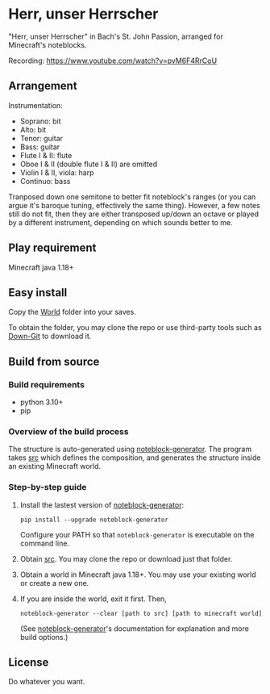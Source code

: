 # Herr, unser Herrscher
"Herr, unser Herrscher" in Bach's St. John Passion, arranged for Minecraft's noteblocks.

Recording: https://www.youtube.com/watch?v=pvM6F4RrCoU

## Arrangement
Instrumentation:
* Soprano: bit
* Alto: bit
* Tenor: guitar
* Bass: guitar
* Flute I & II: flute
* Oboe I & II (double flute I & II) are omitted
* Violin I & II, viola: harp
* Continuo: bass

Tranposed down one semitone to better fit noteblock's ranges (or you can argue it's baroque tuning, effectively the same thing). However, a few notes still do not fit, then they are either transposed up/down an octave or played by a different instrument, depending on which sounds better to me.

## Play requirement
Minecraft java 1.18+

## Easy install 
Copy the [World](https://github.com/FelixFourcolor/Herr-unser-Herrscher/tree/master/World) folder into your saves.

To obtain the folder, you may clone the repo or use third-party tools such as [Down-Git](https://minhaskamal.github.io/DownGit) to download it.

## Build from source
### Build requirements
* python 3.10+
* pip

### Overview of the build process
The structure is auto-generated using [noteblock-generator](https://github.com/FelixFourcolor/noteblock-generator). The program takes [src](https://github.com/FelixFourcolor/Herr-unser-Herrscher/tree/master/src) which defines the composition, and generates the structure inside an existing Minecraft world.

### Step-by-step guide

1. Install the lastest version of [noteblock-generator](https://github.com/FelixFourcolor/noteblock-generator):
    ```
    pip install --upgrade noteblock-generator
    ```
    Configure your PATH so that `noteblock-generator` is executable on the command line.

2. Obtain [src](https://github.com/FelixFourcolor/Herr-unser-Herrscher/tree/master/src). You may clone the repo or download just that folder.

3. Obtain a world in Minecraft java 1.18+. You may use your existing world or create a new one. 

4. If you are inside the world, exit it first. Then,
    ```
    noteblock-generator --clear [path to src] [path to minecraft world]
    ```

    (See [noteblock-generator](https://github.com/FelixFourcolor/noteblock-generator)'s documentation for explanation and more build options.)

## License
Do whatever you want.
